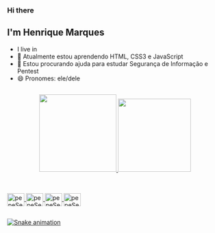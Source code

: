 ###  Hi there

## I'm Henrique Marques

-  I live in
- 🌱 Atualmente estou aprendendo  HTML, CSS3 e JavaScript
- 🤔 Estou procurando ajuda para estudar Segurança de Informação e Pentest
- 😄 Pronomes: ele/dele

##

<div align = "center">
  <a href="https://github.com/pepeSec">
  <img height = "180em" src = "https://github-readme-stats.vercel.app/api?username=pepeSec&show_icons=true&theme=dark&include_all_commits=true&count_private=true" />
  <img height = "170em" src = "https://github-readme-stats.vercel.app/api/top-langs/?username=pepeSec&layout=compact&langs_count=7&theme=dark" />
</div>

##

<div style = "display: inline_block"> <br>
  <img align = "center" alt = "pepeSec-Html" height = "30" width = "40" src = "https://cdn.jsdelivr.net/gh/devicons/devicon/icons/html5/html5-original.svg" />
  <img align = "center" alt = "pepeSec-Css" height = "30" width = "40" src = "https://cdn.jsdelivr.net/gh/devicons/devicon/icons/css3/css3-original.svg" />
  <img align = "center" alt = "pepeSec-Js" height = "30" width = "40" src = "https://cdn.jsdelivr.net/gh/devicons/devicon/icons/javascript/javascript-original.svg" />
  <img align = "center" alt = "pepeSec-Py" height = "30" width = "40" src = "https://cdn.jsdelivr.net/gh/devicons/devicon/icons/python/python-original.svg" />
</div>

##

![Snake animation](https://github.com/pepeSec/pepeSec/blob/output/github-contribution-grid-snake.svg)